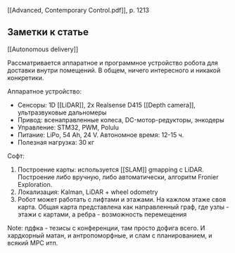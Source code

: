 [[Advanced, Contemporary Control.pdf]], p. 1213

## Заметки к статье
[[Autonomous delivery]]

Рассматривается аппаратное и программное устройство робота для доставки внутри помещений. В общем, ничего интересного и никакой конкретики.

Аппаратное устройство:
- Сенсоры: 1D [[LiDAR]], 2x Realsense D415 [[Depth camera]], ультразвуковые дальномеры
- Привод: всенаправленные колеса, DC-мотор-редукторы, энкодеры
- Управление: STM32, PWM, Polulu
- Питание: LiPo, 54 Ah, 24 V. Автономное время: 12-15 ч.
- Полезная нагрузка: 30 кг

Софт:
1. Построение карты:
используется [[SLAM]] gmapping с LiDAR. Построение либо вручную, либо автоматически, алгоритм Fronier Exploration.
2. Локализация: Kalman, LiDAR + wheel odometry
3. Робот может работать с лифтами и этажами. На кажлом этаже своя карта. Общая карта представлена как направленный граф, где узлы - этажи с картами, а ребра - возможность перемещения

Note: пдфка - тезисы с конференции, там просто дофига всего. И хардкорный матан, и антропоморфные, и слам с планированием, и всякий MPC итп.

